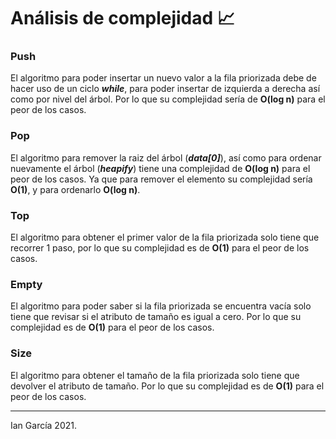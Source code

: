 # Análisis de complejidad 📈

### Push

El algoritmo para poder insertar un nuevo valor a la fila priorizada debe de hacer uso de un ciclo ***while***, para
poder insertar de izquierda a derecha así como por nivel del árbol. Por lo que su complejidad sería de **O(log n)** para
el peor de los casos.

### Pop

El algoritmo para remover la raiz del árbol (***data[0]***), así como para ordenar nuevamente el árbol (***heapify***)
tiene una complejidad de **O(log n)** para el peor de los casos. Ya que para remover el elemento su complejidad sería **O(1)**, y para ordenarlo **O(log n)**.

### Top

El algoritmo para obtener el primer valor de la fila priorizada solo tiene que recorrer 1 paso, por lo que su
complejidad es de **O(1)** para el peor de los casos.

### Empty

El algoritmo para poder saber si la fila priorizada se encuentra vacía solo tiene que revisar si el atributo de tamaño
es igual a cero. Por lo que su complejidad es de **O(1)** para el peor de los casos.

### Size

El algoritmo para obtener el tamaño de la fila priorizada solo tiene que devolver el atributo de tamaño. Por lo que su
complejidad es de **O(1)** para el peor de los casos.

---

Ian García 2021.